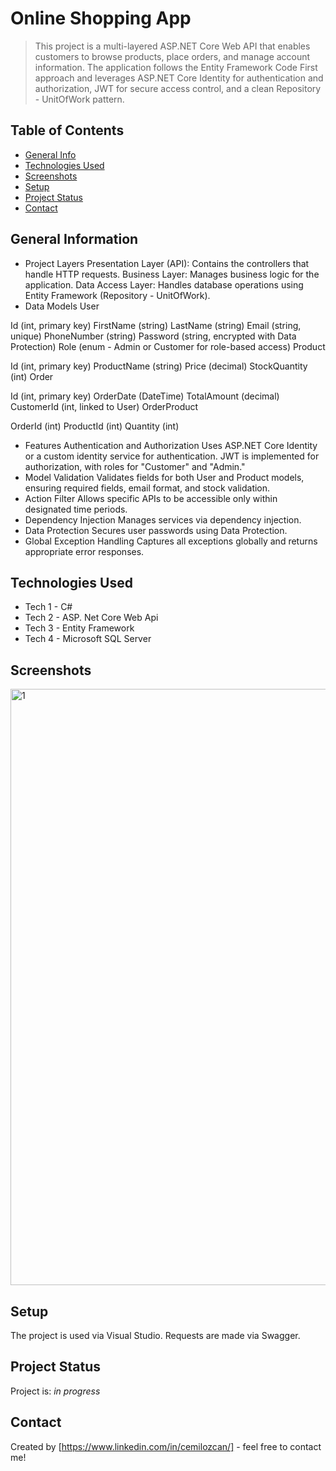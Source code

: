 # Online Shopping App

> This project is a multi-layered ASP.NET Core Web API that enables customers to browse products, place orders, and manage account information. The application follows the Entity Framework Code First approach and leverages ASP.NET Core Identity for authentication and authorization, JWT for secure access control, and a clean Repository - UnitOfWork pattern.

## Table of Contents
* [General Info](#general-information)
* [Technologies Used](#technologies-used)
* [Screenshots](#screenshots)
* [Setup](#setup)
* [Project Status](#project-status)
* [Contact](#contact)
<!-- * [License](#license) -->


## General Information
- Project Layers
Presentation Layer (API): Contains the controllers that handle HTTP requests.
Business Layer: Manages business logic for the application.
Data Access Layer: Handles database operations using Entity Framework (Repository - UnitOfWork).
- Data Models
User

Id (int, primary key)
FirstName (string)
LastName (string)
Email (string, unique)
PhoneNumber (string)
Password (string, encrypted with Data Protection)
Role (enum - Admin or Customer for role-based access)
Product

Id (int, primary key)
ProductName (string)
Price (decimal)
StockQuantity (int)
Order

Id (int, primary key)
OrderDate (DateTime)
TotalAmount (decimal)
CustomerId (int, linked to User)
OrderProduct

OrderId (int)
ProductId (int)
Quantity (int)
- Features
Authentication and Authorization
Uses ASP.NET Core Identity or a custom identity service for authentication. JWT is implemented for authorization, with roles for "Customer" and "Admin."
- Model Validation
Validates fields for both User and Product models, ensuring required fields, email format, and stock validation.
- Action Filter
Allows specific APIs to be accessible only within designated time periods.
- Dependency Injection
Manages services via dependency injection.
- Data Protection
Secures user passwords using Data Protection.
- Global Exception Handling
Captures all exceptions globally and returns appropriate error responses.
<!-- You don't have to answer all the questions - just the ones relevant to your project. -->


## Technologies Used
- Tech 1 - C#
- Tech 2 - ASP. Net Core Web Api
- Tech 3 - Entity Framework
- Tech 4 - Microsoft SQL Server


## Screenshots
<img width="954" alt="1" src="https://github.com/user-attachments/assets/b470ca0b-1915-490f-87d6-509aec1d9b6b">
<!-- If you have screenshots you'd like to share, include them here. -->


## Setup
The project is used via Visual Studio. Requests are made via Swagger.


## Project Status
Project is: _in progress_ 

## Contact
Created by [https://www.linkedin.com/in/cemilozcan/] - feel free to contact me!


<!-- Optional -->
<!-- ## License -->
<!-- This project is open source and available under the [... License](). -->

<!-- You don't have to include all sections - just the one's relevant to your project -->
